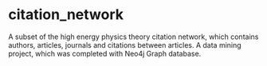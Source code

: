# citation_network
A subset of the high energy physics theory citation network, which contains authors, articles, journals and citations between articles. A data mining project, which was completed with Neo4j Graph database.
